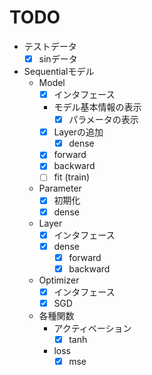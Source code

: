 # TODO
- テストデータ
	- [x] sinデータ
- Sequentialモデル
	- Model
		- [x] インタフェース
		- モデル基本情報の表示
			- [x] パラメータの表示
		- [x] Layerの追加
			- [x] dense
		- [x] forward
		- [x] backward
		- [ ] fit (train)
	- Parameter
		- [x] 初期化
		- [x] dense
	- Layer
		- [x] インタフェース
		- [x] dense
			- [x] forward
			- [x] backward
	- Optimizer
		- [x] インタフェース
		- [x] SGD
	- 各種関数
		- アクティベーション
			- [x] tanh
		- loss
			- [x] mse
